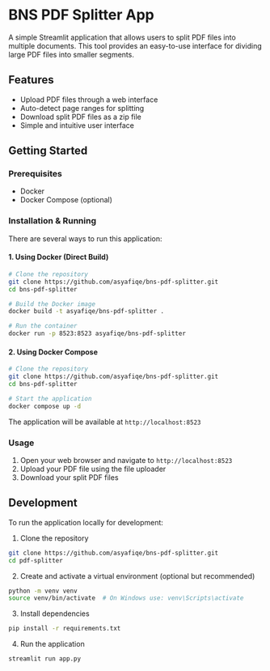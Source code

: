 # BNS PDF Splitter App

A simple Streamlit application that allows users to split PDF files into multiple documents. This tool provides an easy-to-use interface for dividing large PDF files into smaller segments.

## Features

- Upload PDF files through a web interface
- Auto-detect page ranges for splitting
- Download split PDF files as a zip file
- Simple and intuitive user interface

## Getting Started

### Prerequisites

- Docker
- Docker Compose (optional)

### Installation & Running

There are several ways to run this application:

#### 1. Using Docker (Direct Build)

```bash
# Clone the repository
git clone https://github.com/asyafiqe/bns-pdf-splitter.git
cd bns-pdf-splitter

# Build the Docker image
docker build -t asyafiqe/bns-pdf-splitter .

# Run the container
docker run -p 8523:8523 asyafiqe/bns-pdf-splitter
```

#### 2. Using Docker Compose

```bash
# Clone the repository
git clone https://github.com/asyafiqe/bns-pdf-splitter.git
cd bns-pdf-splitter

# Start the application
docker compose up -d
```

The application will be available at `http://localhost:8523`

### Usage

1. Open your web browser and navigate to `http://localhost:8523`
2. Upload your PDF file using the file uploader
3. Download your split PDF files

## Development

To run the application locally for development:

1. Clone the repository
```bash
git clone https://github.com/asyafiqe/bns-pdf-splitter.git
cd pdf-splitter
```

2. Create and activate a virtual environment (optional but recommended)
```bash
python -m venv venv
source venv/bin/activate  # On Windows use: venv\Scripts\activate
```

3. Install dependencies
```bash
pip install -r requirements.txt
```

4. Run the application
```bash
streamlit run app.py
```
